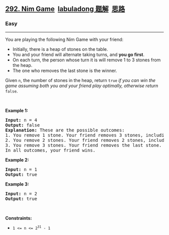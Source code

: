 <h2><a href="https://leetcode.com/problems/nim-game/">292. Nim Game<a id="solution_btn_292" href="https://labuladong.gitee.io/plugin-v2/?qno=292" target="_blank" class="button-4" style="font-weight: bold; margin-left: 10px;">labuladong 题解</a><a id="brief_btn_292" href="#" target="_blank" class="button-4" style="font-weight: bold; margin-left: 10px;">思路</a></a></h2><h3>Easy</h3><hr><div><p>You are playing the following Nim Game with your friend:</p>

<ul>
	<li>Initially, there is a heap of stones on the table.</li>
	<li>You and your friend will alternate taking turns, and <strong>you go first</strong>.</li>
	<li>On each turn, the person whose turn it is will remove 1 to 3 stones from the heap.</li>
	<li>The one who removes the last stone is the winner.</li>
</ul>

<p>Given <code>n</code>, the number of stones in the heap, return <code>true</code><em> if you can win the game assuming both you and your friend play optimally, otherwise return </em><code>false</code>.</p>

<p>&nbsp;</p>
<p><strong>Example 1:</strong></p>

<pre><strong>Input:</strong> n = 4
<strong>Output:</strong> false
<strong>Explanation:</strong> These are the possible outcomes:
1. You remove 1 stone. Your friend removes 3 stones, including the last stone. Your friend wins.
2. You remove 2 stones. Your friend removes 2 stones, including the last stone. Your friend wins.
3. You remove 3 stones. Your friend removes the last stone. Your friend wins.
In all outcomes, your friend wins.
</pre>

<p><strong>Example 2:</strong></p>

<pre><strong>Input:</strong> n = 1
<strong>Output:</strong> true
</pre>

<p><strong>Example 3:</strong></p>

<pre><strong>Input:</strong> n = 2
<strong>Output:</strong> true
</pre>

<p>&nbsp;</p>
<p><strong>Constraints:</strong></p>

<ul>
	<li><code>1 &lt;= n &lt;= 2<sup>31</sup> - 1</code></li>
</ul>
</div>